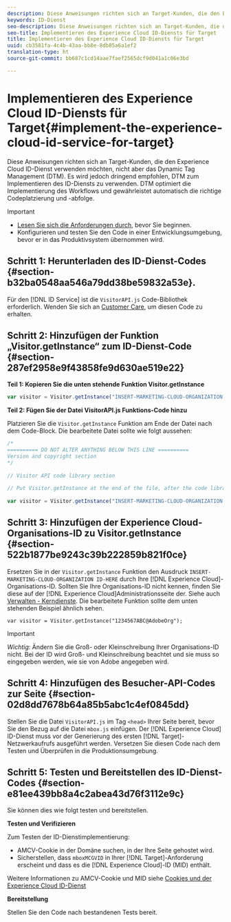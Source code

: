 ```yaml
---
description: Diese Anweisungen richten sich an Target-Kunden, die den Experience Cloud ID-Dienst verwenden möchten, nicht aber das Dynamic Tag Management (DTM). Es wird jedoch dringend empfohlen, DTM zum Implementieren des ID-Diensts zu verwenden. DTM optimiert die Implementierung des Workflows und gewährleistet automatisch die richtige Codeplatzierung und -abfolge.
keywords: ID-Dienst
seo-description: Diese Anweisungen richten sich an Target-Kunden, die den Experience Cloud ID-Dienst verwenden möchten, nicht aber das Dynamic Tag Management (DTM). Es wird jedoch dringend empfohlen, DTM zum Implementieren des ID-Diensts zu verwenden. DTM optimiert die Implementierung des Workflows und gewährleistet automatisch die richtige Codeplatzierung und -abfolge.
seo-title: Implementieren des Experience Cloud ID-Diensts für Target
title: Implementieren des Experience Cloud ID-Diensts für Target
uuid: cb3581fa-4c4b-43aa-bb8e-8db85a6a1ef2
translation-type: ht
source-git-commit: bb687c1cd14aae7faef2565dcf9d041a1c06e3bd

---
```



# Implementieren des Experience Cloud ID-Diensts für Target{#implement-the-experience-cloud-id-service-for-target}

Diese Anweisungen richten sich an Target-Kunden, die den Experience Cloud ID-Dienst verwenden möchten, nicht aber das Dynamic Tag Management (DTM). Es wird jedoch dringend empfohlen, DTM zum Implementieren des ID-Diensts zu verwenden. DTM optimiert die Implementierung des Workflows und gewährleistet automatisch die richtige Codeplatzierung und -abfolge.

>[!IMPORTANT]
>
>* [Lesen Sie sich die Anforderungen durch,](../mcvid-reference/mcvid-requirements.md) bevor Sie beginnen.
>* Konfigurieren und testen Sie den Code in einer Entwicklungsumgebung, bevor er in das Produktivsystem übernommen wird.
>



## Schritt 1: Herunterladen des ID-Dienst-Codes {#section-b32ba0548aa546a79dd38be59832a53e}.

Für den [!DNL ID Service] ist die `VisitorAPI.js` Code-Bibliothek erforderlich. Wenden Sie sich an [Customer Care](https://helpx.adobe.com/de/marketing-cloud/contact-support.html), um diesen Code zu erhalten.

## Schritt 2: Hinzufügen der Funktion „Visitor.getInstance“ zum ID-Dienst-Code {#section-287ef2958e9f43858fe9d630ae519e22}

**Teil 1: Kopieren Sie die unten stehende Funktion Visitor.getInstance**

```js
var visitor = Visitor.getInstance("INSERT-MARKETING-CLOUD-ORGANIZATION ID-HERE"); 
```

**Teil 2: Fügen Sie der Datei VisitorAPI.js Funktions-Code hinzu**

Platzieren Sie die `Visitor.getInstance` Funktion am Ende der Datei nach dem Code-Block. Die bearbeitete Datei sollte wie folgt aussehen:

```js
/* 
========== DO NOT ALTER ANYTHING BELOW THIS LINE ========== 
Version and copyright section 
*/ 
 
// Visitor API code library section 
 
// Put Visitor.getInstance at the end of the file, after the code library 
 
var visitor = Visitor.getInstance("INSERT-MARKETING-CLOUD-ORGANIZATION ID-HERE");
```

## Schritt 3: Hinzufügen der Experience Cloud-Organisations-ID zu Visitor.getInstance {#section-522b1877be9243c39b222859b821f0ce}

Ersetzen Sie in der `Visitor.getInstance` Funktion den Ausdruck `INSERT-MARKETING-CLOUD-ORGANIZATION ID-HERE` durch Ihre [!DNL Experience Cloud]-Organisations-ID. Sollten Sie Ihre Organisations-ID nicht kennen, finden Sie diese auf der [!DNL Experience Cloud]Administrationsseite der. Siehe auch [Verwalten - Kerndienste](https://marketing.adobe.com/resources/help/de_DE/mcloud/admin_getting_started.html). Die bearbeitete Funktion sollte dem unten stehenden Beispiel ähnlich sehen.

`var visitor = Visitor.getInstance("1234567ABC@AdobeOrg");`

>[!IMPORTANT]
>
>*Wichtig:* Ändern Sie die Groß- oder Kleinschreibung Ihrer Organisations-ID nicht. Bei der ID wird Groß- und Kleinschreibung beachtet und sie muss so eingegeben werden, wie sie von Adobe angegeben wird.

## Schritt 4: Hinzufügen des Besucher-API-Codes zur Seite {#section-02d8dd7678b64a85b5abc1c4ef0845dd}

Stellen Sie die Datei `VisitorAPI.js` im Tag `<head>` Ihrer Seite bereit, bevor Sie den Bezug auf die Datei `mbox.js` einfügen. Der [!DNL Experience Cloud] ID-Dienst muss vor der Generierung des ersten [!DNL Target]-Netzwerkaufrufs ausgeführt werden. Versetzen Sie diesen Code nach dem Testen und Überprüfen in die Produktionsumgebung.

## Schritt 5: Testen und Bereitstellen des ID-Dienst-Codes {#section-e81ee439bb8a4c2abea43d76f3112e9c}

Sie können dies wie folgt testen und bereitstellen.

**Testen und Verifizieren**

Zum Testen der ID-Dienstimplementierung:

* AMCV-Cookie in der Domäne suchen, in der Ihre Seite gehostet wird.
* Sicherstellen, dass `mboxMCGVID` in Ihrer [!DNL Target]-Anforderung erscheint und dass es die [!DNL Experience Cloud]-ID (MID) enthält.

Weitere Informationen zu AMCV-Cookie und MID siehe [Cookies und der Experience Cloud ID-Dienst](../mcvid-introduction/mcvid-cookies.md)

**Bereitstellung**

Stellen Sie den Code nach bestandenen Tests bereit.

